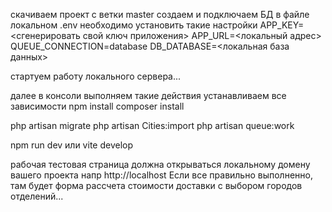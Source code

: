 
скачиваем проект с ветки master
создаем и подключаем БД
в файле локальном .env необходимо установить такие настройки 
APP_KEY=<сгенерировать свой ключ приложения>
APP_URL=<локальный адрес>
QUEUE_CONNECTION=database
DB_DATABASE=<локальная база данных>


стартуем работу локального сервера...

далее в консоли выполняем такие действия
устанавливаем все зависимости
npm install
composer install

php artisan migrate
php artisan Cities:import
php artisan queue:work

npm run dev или vite develop


рабочая тестовая страница должна открываться локальному домену вашего проекта  напр http://localhost
Если все правильно выполненно, там будет форма рассчета стоимости доставки с выбором городов отделений...
